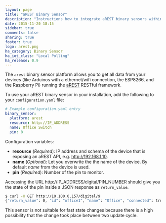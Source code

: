 ```yaml
---
layout: page
title: "aREST Binary Sensor"
description: "Instructions how to integrate aREST binary sensors within Home Assistant."
date: 2015-11-20 18:15
sidebar: true
comments: false
sharing: true
footer: true
logo: arest.png
ha_category: Binary Sensor
ha_iot_class: "Local Polling"
ha_release: 0.9
---
```



The `arest` binary sensor platform allows you to get all data from your devices (like Arduinos with a ethernet/wifi connection, the ESP8266, and the Raspberry Pi) running the [aREST](http://arest.io/) RESTful framework.

To use your aREST binary sensor in your installation, add the following to your `configuration.yaml` file:

```yaml
# Example configuration.yaml entry
binary_sensor:
  platform: arest
  resource: http://IP_ADDRESS
  name: Office Switch
  pin: 8
```

Configuration variables:

- **resource** (*Required*): IP address and schema of the device that is exposing an aREST API, e.g. http://192.168.1.10.
- **name** (*Optional*): Let you overwrite the the name of the device. By default *name* from the device is used.
- **pin** (*Required*): Number of the pin to monitor.

Accessing the URL http://IP_ADDRESS/digital/PIN_NUMBER should give you the state of the pin inside a JSON response as `return_value`.

```bash
$ curl -X GET http://10.100.0.157/digital/9
{"return_value": 0, "id": "office1", "name": "Office", "connected": true}
```

<p class='note'>
This sensor is not suitable for fast state changes because there is a high possibility that the change took place between two update cycle. 
</p>
